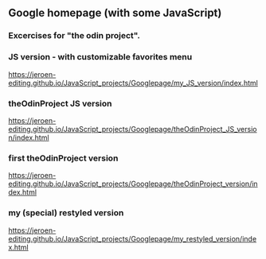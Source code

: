 ## Google homepage (with some JavaScript)
### Excercises for "the odin project".

### JS version - with customizable favorites menu
https://jeroen-editing.github.io/JavaScript_projects/Googlepage/my_JS_version/index.html

### theOdinProject JS version
https://jeroen-editing.github.io/JavaScript_projects/Googlepage/theOdinProject_JS_version/index.html

### first theOdinProject version
https://jeroen-editing.github.io/JavaScript_projects/Googlepage/theOdinProject_version/index.html

### my (special) restyled version
https://jeroen-editing.github.io/JavaScript_projects/Googlepage/my_restyled_version/index.html
